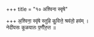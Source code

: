 +++
title = "१० अश्विना स्वृषे"

+++
अ॒श्विना॒ स्वृ॑षे स्तुहि कु॒वित्ते॒ श्रव॑तो॒ हव॑म् ।  
नेदी॑यसः कूळयातः प॒णीँरु॒त ॥